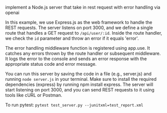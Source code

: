 implement a Node.js server that take in rest request with error handling via openai 

In this example, we use Express.js as the web framework to handle the REST requests. The server listens on port 3000, and we define a single route that handles a GET request to `/api/user/:id`. Inside the route handler, we check the `id` parameter and throw an error if it equals 'error'.

The error handling middleware function is registered using app.use. It catches any errors thrown by the route handler or subsequent middleware. It logs the error to the console and sends an error response with the appropriate status code and error message.

You can run this server by saving the code in a file (e.g., server.js) and running `node server.js` in your terminal. Make sure to install the required dependencies (express) by running npm install express. The server will start listening on port 3000, and you can send REST requests to it using tools like cURL or Postman.


To run pytest: 
`pytest test_server.py --junitxml=test_report.xml`